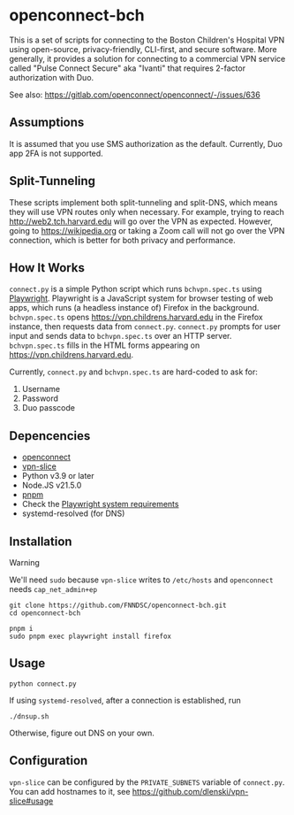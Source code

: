 # openconnect-bch

This is a set of scripts for connecting to the Boston Children's Hospital VPN
using open-source, privacy-friendly, CLI-first, and secure software.
More generally, it provides a solution for connecting to a commercial VPN service
called "Pulse Connect Secure" aka "Ivanti" that requires 2-factor authorization
with Duo.

See also: https://gitlab.com/openconnect/openconnect/-/issues/636

## Assumptions

It is assumed that you use SMS authorization as the default. Currently, Duo app 2FA is not supported.

## Split-Tunneling

These scripts implement both split-tunneling and split-DNS, which means they will use VPN routes only
when necessary. For example, trying to reach http://web2.tch.harvard.edu will go over the VPN as expected.
However, going to https://wikipedia.org or taking a Zoom call will not go over the VPN connection, which
is better for both privacy and performance.

## How It Works

`connect.py` is a simple Python script which runs `bchvpn.spec.ts` using [Playwright](https://playwright.dev/).
Playwright is a JavaScript system for browser testing of web apps, which runs (a headless instance of) Firefox
in the background. `bchvpn.spec.ts` opens https://vpn.childrens.harvard.edu in the Firefox instance, then requests
data from `connect.py`. `connect.py` prompts for user input and sends data to `bchvpn.spec.ts` over an HTTP server.
`bchvpn.spec.ts` fills in the HTML forms appearing on https://vpn.childrens.harvard.edu.

Currently, `connect.py` and `bchvpn.spec.ts` are hard-coded to ask for:

1. Username
2. Password
3. Duo passcode

## Depencencies

- [openconnect](https://gitlab.com/openconnect/openconnect)
- [vpn-slice](https://github.com/dlenski/vpn-slice)
- Python v3.9 or later
- Node.JS v21.5.0
- [pnpm](https://pnpm.io/)
- Check the [Playwright system requirements](https://playwright.dev/docs/intro#system-requirements)
- systemd-resolved (for DNS)

## Installation

> [!WARNING]  
> We'll need `sudo` because `vpn-slice` writes to `/etc/hosts` and `openconnect` needs `cap_net_admin+ep`

```shell
git clone https://github.com/FNNDSC/openconnect-bch.git
cd openconnect-bch

pnpm i
sudo pnpm exec playwright install firefox
```

## Usage

```shell
python connect.py
```

If using `systemd-resolved`, after a connection is established, run

```shell
./dnsup.sh
```

Otherwise, figure out DNS on your own.

## Configuration

`vpn-slice` can be configured by the `PRIVATE_SUBNETS` variable of `connect.py`. You can add hostnames to it, see
https://github.com/dlenski/vpn-slice#usage
